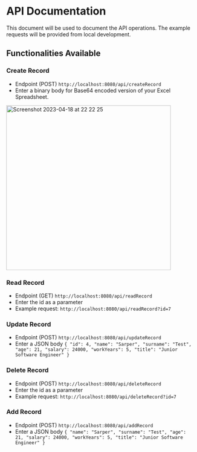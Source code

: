 # API Documentation

This document will be used to document the API operations. The example requests will be provided from local development.


## Functionalities Available
### Create Record
- Endpoint (POST)
 ``http://localhost:8080/api/createRecord``
- Enter a binary body for Base64 encoded version of your Excel Spreadsheet.
<img width="435" alt="Screenshot 2023-04-18 at 22 22 25" src="https://user-images.githubusercontent.com/60585707/232883280-ea4a94e0-f602-4a29-88f1-52026eaac151.png">

### Read Record
- Endpoint (GET)
 ``http://localhost:8080/api/readRecord``
- Enter the id as a parameter
- Example request:  ``http://localhost:8080/api/readRecord?id=7``

### Update Record
- Endpoint (POST)
 ``http://localhost:8080/api/updateRecord``
- Enter a JSON body ``{
    "id": 4,
    "name": "Sarper",
    "surname": "Test",
    "age": 21,
    "salary": 24000,
    "workYears": 5,
    "title": "Junior Software Engineer"
}``

### Delete Record
- Endpoint (POST)
 ``http://localhost:8080/api/deleteRecord``
- Enter the id as a parameter
- Example request:  ``http://localhost:8080/api/deleteRecord?id=7``

### Add Record
- Endpoint (POST)
 ``http://localhost:8080/api/addRecord``
- Enter a JSON body ``{
    "name": "Sarper",
    "surname": "Test",
    "age": 21,
    "salary": 24000,
    "workYears": 5,
    "title": "Junior Software Engineer"
}``
